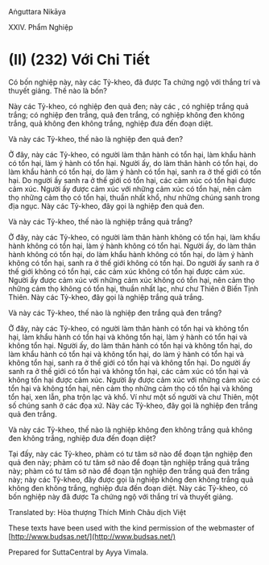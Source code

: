  

Aṅguttara Nikāya

XXIV. Phẩm Nghiệp

# (II) (232) Với Chi Tiết

Có bốn nghiệp này, này các Tỷ-kheo, đã được Ta chứng ngộ với thắng trí và thuyết giảng. Thế nào là bốn?

Này các Tỷ-kheo, có nghiệp đen quả đen; này các , có nghiệp trắng quả trắng; có nghiệp đen trắng, quả đen trắng, có nghiệp không đen không trắng, quả không đen không trắng, nghiệp đưa đến đoạn diệt.

Và này các Tỷ-kheo, thế nào là nghiệp đen quả đen?

Ở đây, này các Tỷ-kheo, có người làm thân hành có tổn hại, làm khẩu hành có tổn hại, làm ý hành có tổn hại. Người ấy, do làm thân hành có tổn hại, do làm khẩu hành có tổn hại, do làm ý hành có tổn hại, sanh ra ở thế giới có tổn hại. Do người ấy sanh ra ở thế giới có tổn hại, các cảm xúc có tổn hại được cảm xúc. Người ấy được cảm xúc với những cảm xúc có tổn hại, nên cảm thọ những cảm thọ có tổn hại, thuần nhất khổ, như những chúng sanh trong địa ngục. Này các Tỷ-kheo, đây gọi là nghiệp đen quả đen.

Và này các Tỷ-kheo, thế nào là nghiệp trắng quả trắng?

Ở đây, này các Tỷ-kheo, có người làm thân hành không có tổn hại, làm khẩu hành không có tổn hại, làm ý hành không có tổn hại. Người ấy, do làm thân hành không có tổn hại, do làm khẩu hành không có tổn hại, do làm ý hành không có tổn hại, sanh ra ở thế giới không có tổn hại. Do người ấy sanh ra ở thế giới không có tổn hại, các cảm xúc không có tổn hại được cảm xúc. Người ấy được cảm xúc với những cảm xúc không có tổn hại, nên cảm thọ những cảm thọ không có tổn hại, thuần nhất lạc, như chư Thiên ở Biến Tịnh Thiên. Này các Tỷ-kheo, đây gọi là nghiệp trắng quả trắng.

Và này các Tỷ-kheo, thế nào là nghiệp đen trắng quả đen trắng?

Ở đây, này các Tỷ-kheo, có người làm thân hành có tổn hại và không tổn hại, làm khẩu hành có tổn hại và không tổn hại, làm ý hành có tổn hại và không tổn hại. Người ấy, do làm thân hành có tổn hại và không tổn hại, do làm khẩu hành có tổn hại và không tổn hại, do làm ý hành có tổn hại và không tổn hại, sanh ra ở thế giới có tổn hại và không tổn hại. Do người ấy sanh ra ở thế giới có tổn hại và không tổn hại, các cảm xúc có tổn hại và không tổn hại được cảm xúc. Người ấy được cảm xúc với những cảm xúc có tổn hại và không tổn hại, nên cảm thọ những cảm thọ có tổn hại và không tổn hại, xen lẫn, pha trộn lạc và khổ. Ví như một số người và chư Thiên, một số chúng sanh ở các đọa xứ. Này các Tỷ-kheo, đây gọi là nghiệp đen trắng quả đen trắng.

Và này các Tỷ-kheo, thế nào là nghiệp không đen không trắng quả không đen không trắng, nghiệp đưa đến đoạn diệt?

Tại đấy, này các Tỷ-kheo, phàm có tư tâm sở nào để đoạn tận nghiệp đen quả đen này; phàm có tư tâm sở nào để đoạn tận nghiệp trắng quả trắng này; phàm có tư tâm sở nào để đoạn tận nghiệp đen trắng quả đen trắng này; này các Tỷ-kheo, đây được gọi là nghiệp không đen không trắng quả không đen không trắng, nghiệp đưa đến đoạn diệt. Này các Tỷ-kheo, có bốn nghiệp này đã được Ta chứng ngộ với thắng trí và thuyết giảng.

Translated by: Hòa thượng Thích Minh Châu dịch Việt

These texts have been used with the kind permission of the webmaster of [http://www.budsas.net/](http://www.budsas.net/)

Prepared for SuttaCentral by Ayya Vimala.
